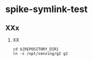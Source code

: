 # spike-symlink-test


## XXx

1. XX

    ```console
    cd ${REPOSITORY_DIR}
    ln -s /opt/senzing/g2 g2
    ```
